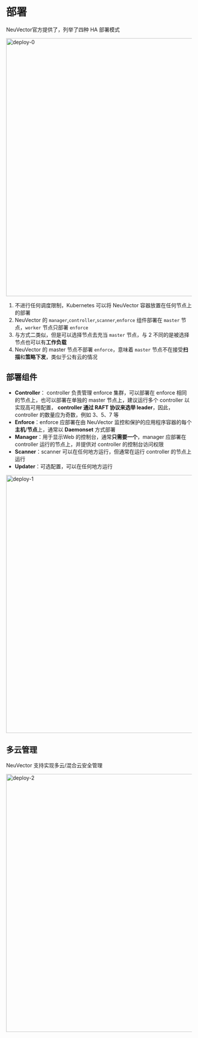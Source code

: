 # 部署

NeuVector官方提供了<resource src="NeuVector最佳部署实践文档.pdf" type="file"/>，列举了四种 HA 部署模式

<img src="deploy-0.jpg"  width="700" alt="deploy-0"/>

1. 不进行任何调度限制，Kubernetes 可以将 NeuVector 容器放置在任何节点上的部署
2. NeuVector 的 `manager`,`controller`,`scanner`,`enforce` 组件部署在 `master` 节点，`worker` 节点只部署 `enforce`
3. 与方式二类似，但是可以选择节点去充当 `master` 节点，与 2 不同的是被选择节点也可以有**工作负载**
4. NeuVector 的 master 节点不部署 `enforce`，意味着 `master` 节点不在接受**扫描**和**策略下发**，类似于公有云的情况



## 部署组件

- **Controller**： controller 负责管理 enforce 集群，可以部署在 enforce 相同的节点上，也可以部署在单独的 master 节点上，建议运行多个 controller 以实现高可用配置， **controller 通过 RAFT 协议来选举 leader**，因此，controller 的数量应为奇数，例如 3、5、7 等
- **Enforce**：enforce 应部署在由 NeuVector 监控和保护的应用程序容器的每个**主机**/**节点**上，通常以 **Daemonset** 方式部署
- **Manager**：用于显示Web 的控制台，通常**只需要一个**，manager 应部署在 controller 运行的节点上，并提供对 controller  的控制台访问权限
- **Scanner**：scanner 可以在任何地方运行，但通常在运行 controller 的节点上运行
- **Updater**：可选配置，可以在任何地方运行

<img src="deploy-1.png"  width="700" alt="deploy-1"/>



## 多云管理

NeuVector 支持实现多云/混合云安全管理

<img src="deploy-2.png"  width="700" alt="deploy-2"/>
